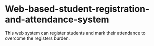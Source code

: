 # Web-based-student-registration-and-attendance-system
This web system can register students and mark their attendance to overcome the registers burden.
